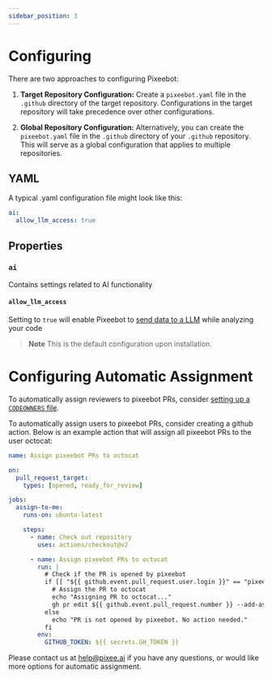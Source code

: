 ```yaml
---
sidebar_position: 3
---
```


# Configuring

There are two approaches to configuring Pixeebot:

1. **Target Repository Configuration:**
   Create a `pixeebot.yaml` file in the `.github` directory of the target repository. Configurations in the target repository will take precedence over other configurations.

2. **Global Repository Configuration:**
   Alternatively, you can create the `pixeebot.yaml` file in the `.github` directory of your `.github` repository. This will serve as a global configuration that applies to multiple repositories.

## YAML

A typical .yaml configuration file might look like this:

```yaml
ai:
  allow_llm_access: true
```

## Properties

### `ai`

Contains settings related to AI functionality

#### `allow_llm_access`

Setting to `true` will enable Pixeebot to [send data to a LLM](faqs.md) while analyzing your code

> **Note** This is the default configuration upon installation.

# Configuring Automatic Assignment

To automatically assign reviewers to pixeebot PRs, consider [setting up a `CODEOWNERS` file](https://docs.github.com/en/repositories/managing-your-repositorys-settings-and-features/customizing-your-repository/about-code-owners).

To automatically assign users to pixeebot PRs, consider creating a github action. Below is an example action that will assign all pixeebot PRs to the user octocat:

```yaml
name: Assign pixeebot PRs to octocat

on:
  pull_request_target:
    types: [opened, ready_for_review]

jobs:
  assign-to-me:
    runs-on: ubuntu-latest

    steps:
      - name: Check out repository
        uses: actions/checkout@v2

      - name: Assign pixeebot PRs to octocat
        run: |
          # Check if the PR is opened by pixeebot
          if [[ "${{ github.event.pull_request.user.login }}" == "pixeebot[bot]" ]]; then
            # Assign the PR to octocat
            echo "Assigning PR to octocat..."
            gh pr edit ${{ github.event.pull_request.number }} --add-assignee "octocat"
          else
            echo "PR is not opened by pixeebot. No action needed."
          fi
        env:
          GITHUB_TOKEN: ${{ secrets.GH_TOKEN }}
```

Please contact us at help@pixee.ai if you have any questions, or would like more options for automatic assignment.
